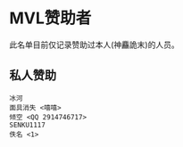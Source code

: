 # MVL赞助者

此名单目前仅记录赞助过本人(神麤詭末)的人员。

## 私人赞助

    冰河
    面具消失 <嘻嘻>
    倾空 <QQ 2914746717>
    SENKU1117
    佚名 <1>
